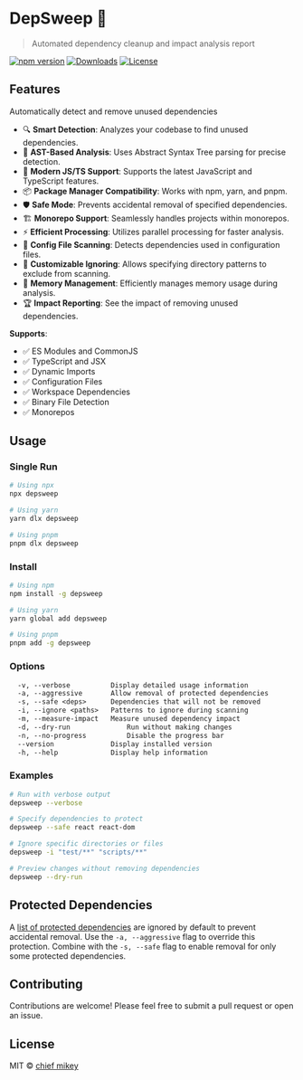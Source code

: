 # DepSweep 🧹

> Automated dependency cleanup and impact analysis report

[![npm version](https://img.shields.io/npm/v/depsweep.svg)](https://www.npmjs.com/package/depsweep)
[![Downloads](https://img.shields.io/npm/dm/depsweep.svg)](https://www.npmjs.com/package/depsweep)
[![License](https://img.shields.io/npm/l/depsweep.svg)](https://github.com/chiefmikey/depsweep/blob/main/LICENSE)

## Features

Automatically detect and remove unused dependencies

- 🔍 **Smart Detection**: Analyzes your codebase to find unused dependencies.
- 🎯 **AST-Based Analysis**: Uses Abstract Syntax Tree parsing for precise
  detection.
- 🚀 **Modern JS/TS Support**: Supports the latest JavaScript and TypeScript
  features.
- 📦 **Package Manager Compatibility**: Works with npm, yarn, and pnpm.
- 🛡️ **Safe Mode**: Prevents accidental removal of specified dependencies.
- 🏗️ **Monorepo Support**: Seamlessly handles projects within monorepos.
- ⚡ **Efficient Processing**: Utilizes parallel processing for faster analysis.
- 🧩 **Config File Scanning**: Detects dependencies used in configuration files.
- 🔧 **Customizable Ignoring**: Allows specifying directory patterns to exclude
  from scanning.
- 🧠 **Memory Management**: Efficiently manages memory usage during analysis.
- 🏆 **Impact Reporting**: See the impact of removing unused dependencies.

**Supports**:

- ✅ ES Modules and CommonJS
- ✅ TypeScript and JSX
- ✅ Dynamic Imports
- ✅ Configuration Files
- ✅ Workspace Dependencies
- ✅ Binary File Detection
- ✅ Monorepos

## Usage

### Single Run

```bash
# Using npx
npx depsweep

# Using yarn
yarn dlx depsweep

# Using pnpm
pnpm dlx depsweep
```

### Install

```bash
# Using npm
npm install -g depsweep

# Using yarn
yarn global add depsweep

# Using pnpm
pnpm add -g depsweep
```

### Options

```txt
  -v, --verbose          Display detailed usage information
  -a, --aggressive       Allow removal of protected dependencies
  -s, --safe <deps>      Dependencies that will not be removed
  -i, --ignore <paths>   Patterns to ignore during scanning
  -m, --measure-impact   Measure unused dependency impact
  -d, --dry-run              Run without making changes
  -n, --no-progress          Disable the progress bar
  --version              Display installed version
  -h, --help             Display help information
```

### Examples

```bash
# Run with verbose output
depsweep --verbose

# Specify dependencies to protect
depsweep --safe react react-dom

# Ignore specific directories or files
depsweep -i "test/**" "scripts/**"

# Preview changes without removing dependencies
depsweep --dry-run
```

## Protected Dependencies

A [list of protected dependencies](src/index.ts#L33) are ignored by default to
prevent accidental removal. Use the `-a, --aggressive` flag to override this
protection. Combine with the `-s, --safe` flag to enable removal for only some
protected dependencies.

## Contributing

Contributions are welcome! Please feel free to submit a pull request or open an
issue.

## License

MIT © [chief mikey](https://github.com/chiefmikey)
